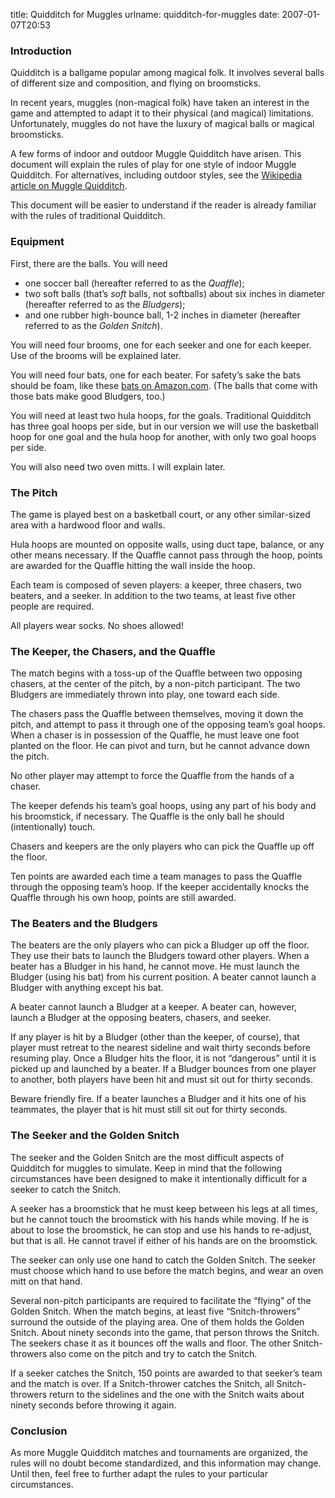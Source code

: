 title: Quidditch for Muggles
urlname: quidditch-for-muggles
date: 2007-01-07T20:53

<h3 id="introduction">Introduction</h3>

Quidditch is a ballgame popular among magical folk. It involves several balls of different size and composition, and flying on broomsticks.

In recent years, muggles (non-magical folk) have taken an interest in the game and attempted to adapt it to their physical (and magical) limitations. Unfortunately, muggles do not have the luxury of magical balls or magical broomsticks.

A few forms of indoor and outdoor Muggle Quidditch have arisen. This document will explain the rules of play for one style of indoor Muggle Quidditch. For alternatives, including outdoor styles, see the [Wikipedia article on Muggle Quidditch](http://en.wikipedia.org/wiki/Muggle_Quidditch).

This document will be easier to understand if the reader is already familiar with the rules of traditional Quidditch.

<h3 id="equipment">Equipment</h3>

First, there are the balls. You will need

*   one soccer ball (hereafter referred to as the _Quaffle_);
*   two soft balls (that&#x02bc;s _soft_ balls, not softballs) about six inches in diameter (hereafter referred to as the _Bludgers_);
*   and one rubber high-bounce ball, 1-2 inches in diameter (hereafter referred to as the _Golden Snitch_).

You will need four brooms, one for each seeker and one for each keeper. Use of the brooms will be explained later.

You will need four bats, one for each beater. For safety&#x02bc;s sake the bats should be foam, like these [bats on Amazon.com](http://www.amazon.com/Oversized-Foam-Bat-Ball-Set/dp/B0008GGW9Y). (The balls that come with those bats make good Bludgers, too.)

You will need at least two hula hoops, for the goals. Traditional Quidditch has three goal hoops per side, but in our version we will use the basketball hoop for one goal and the hula hoop for another, with only two goal hoops per side.

You will also need two oven mitts. I will explain later.

<h3 id="the-pitch">The Pitch</h3>

The game is played best on a basketball court, or any other similar-sized area with a hardwood floor and walls.

Hula hoops are mounted on opposite walls, using duct tape, balance, or any other means necessary. If the Quaffle cannot pass through the hoop, points are awarded for the Quaffle hitting the wall inside the hoop.

Each team is composed of seven players: a keeper, three chasers, two beaters, and a seeker. In addition to the two teams, at least five other people are required.

All players wear socks. No shoes allowed!

<h3 id="the-keeper-the-chasers-and-the-quaffle">The Keeper, the Chasers, and the Quaffle</h3>

The match begins with a toss-up of the Quaffle between two opposing chasers, at the center of the pitch, by a non-pitch participant. The two Bludgers are immediately thrown into play, one toward each side.

The chasers pass the Quaffle between themselves, moving it down the pitch, and attempt to pass it through one of the opposing team&#x02bc;s goal hoops. When a chaser is in possession of the Quaffle, he must leave one foot planted on the floor. He can pivot and turn, but he cannot advance down the pitch.

No other player may attempt to force the Quaffle from the hands of a chaser.

The keeper defends his team&#x02bc;s goal hoops, using any part of his body and his broomstick, if necessary. The Quaffle is the only ball he should (intentionally) touch.

Chasers and keepers are the only players who can pick the Quaffle up off the floor.

Ten points are awarded each time a team manages to pass the Quaffle through the opposing team&#x02bc;s hoop. If the keeper accidentally knocks the Quaffle through his own hoop, points are still awarded.

<h3 id="the-beaters-and-the-bludgers">The Beaters and the Bludgers</h3>

The beaters are the only players who can pick a Bludger up off the floor. They use their bats to launch the Bludgers toward other players. When a beater has a Bludger in his hand, he cannot move. He must launch the Bludger (using his bat) from his current position. A beater cannot launch a Bludger with anything except his bat.

A beater cannot launch a Bludger at a keeper. A beater can, however, launch a Bludger at the opposing beaters, chasers, and seeker.

If any player is hit by a Bludger (other than the keeper, of course), that player must retreat to the nearest sideline and wait thirty seconds before resuming play. Once a Bludger hits the floor, it is not &ldquo;dangerous&rdquo; until it is picked up and launched by a beater. If a Bludger bounces from one player to another, both players have been hit and must sit out for thirty seconds.

Beware friendly fire. If a beater launches a Bludger and it hits one of his teammates, the player that is hit must still sit out for thirty seconds.

<h3 id="the-seeker-and-the-golden-snitch">The Seeker and the Golden Snitch</h3>

The seeker and the Golden Snitch are the most difficult aspects of Quidditch for muggles to simulate. Keep in mind that the following circumstances have been designed to make it intentionally difficult for a seeker to catch the Snitch.

A seeker has a broomstick that he must keep between his legs at all times, but he cannot touch the broomstick with his hands while moving. If he is about to lose the broomstick, he can stop and use his hands to re-adjust, but that is all. He cannot travel if either of his hands are on the broomstick.

The seeker can only use one hand to catch the Golden Snitch. The seeker must choose which hand to use before the match begins, and wear an oven mitt on that hand.

Several non-pitch participants are required to facilitate the &ldquo;flying&rdquo; of the Golden Snitch. When the match begins, at least five &ldquo;Snitch-throwers&rdquo; surround the outside of the playing area. One of them holds the Golden Snitch. About ninety seconds into the game, that person throws the Snitch. The seekers chase it as it bounces off the walls and floor. The other Snitch-throwers also come on the pitch and try to catch the Snitch.

If a seeker catches the Snitch, 150 points are awarded to that seeker&#x02bc;s team and the match is over. If a Snitch-thrower catches the Snitch, all Snitch-throwers return to the sidelines and the one with the Snitch waits about ninety seconds before throwing it again.

<h3 id="conclusion">Conclusion</h3>

As more Muggle Quidditch matches and tournaments are organized, the rules will no doubt become standardized, and this information may change. Until then, feel free to further adapt the rules to your particular circumstances.